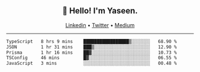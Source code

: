 <h2 align="center">👋 Hello! I'm Yaseen.</h2>
<p align="center">
  <a href="https://www.linkedin.com/in/yaseenkc/">Linkedin</a> •
  <a href="https://twitter.com/yaseeenkc">Twitter</a> •
  <a href="https://medium.com/@yaseen-kc">Medium</a>
</p>


<!--- 🔭 I’m currently working at []() as an  -->
<!--- - 💬 Ask me about **Javascript, React and Git** -->
<!--- - 📫 How to reach me: [@kc.yaseen](https://instagram.com/kc.yaseen) on Instagram -->
<!--- - ⚡ Fun fact: Big Fan of the :zap: emoji -->

-------

<!--START_SECTION:waka-->

```txt
TypeScript   8 hrs 9 mins    █████████████████▒░░░░░░░   68.90 %
JSON         1 hr 31 mins    ███▒░░░░░░░░░░░░░░░░░░░░░   12.90 %
Prisma       1 hr 16 mins    ██▓░░░░░░░░░░░░░░░░░░░░░░   10.73 %
TSConfig     46 mins         █▓░░░░░░░░░░░░░░░░░░░░░░░   06.55 %
JavaScript   3 mins          ░░░░░░░░░░░░░░░░░░░░░░░░░   00.48 %
```

<!--END_SECTION:waka-->
